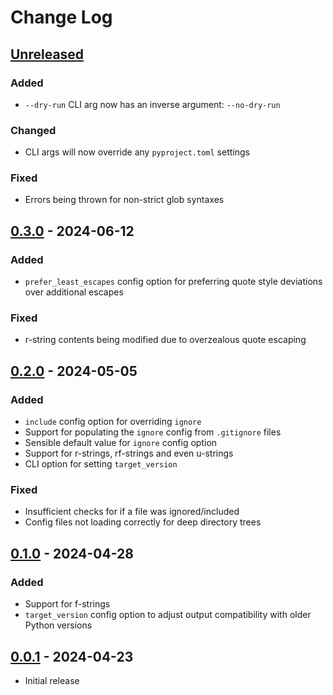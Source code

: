 # Change Log

## [Unreleased]


### Added

- `--dry-run` CLI arg now has an inverse argument: `--no-dry-run`

### Changed

- CLI args will now override any `pyproject.toml` settings

### Fixed

- Errors being thrown for non-strict glob syntaxes


## [0.3.0] - 2024-06-12

### Added

- `prefer_least_escapes` config option for preferring quote style deviations over additional escapes

### Fixed

- r-string contents being modified due to overzealous quote escaping

## [0.2.0] - 2024-05-05

### Added

- `include` config option for overriding `ignore`
- Support for populating the `ignore` config from `.gitignore` files
- Sensible default value for `ignore` config option
- Support for r-strings, rf-strings and even u-strings
- CLI option for setting `target_version`

### Fixed

- Insufficient checks for if a file was ignored/included
- Config files not loading correctly for deep directory trees

## [0.1.0] - 2024-04-28

### Added

- Support for f-strings
- `target_version` config option to adjust output compatibility with older Python versions

## [0.0.1] - 2024-04-23

- Initial release


[unreleased]: https://github.com/Crozzers/string-fixer/compare/lib/0.3.0...HEAD
[0.3.0]: https://github.com/Crozzers/string-fixer/compare/lib/0.2.0...lib/0.3.0
[0.2.0]: https://github.com/Crozzers/string-fixer/compare/lib/0.1.0...lib/0.2.0
[0.1.0]: https://github.com/Crozzers/string-fixer/compare/lib/0.0.1...lib/0.1.0
[0.0.1]: https://github.com/Crozzers/string-fixer/releases/tag/lib/0.0.1
